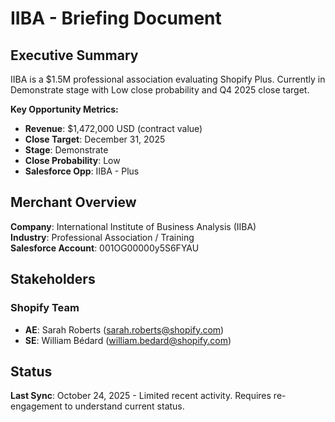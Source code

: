 # IIBA - Briefing Document

## Executive Summary

IIBA is a $1.5M professional association evaluating Shopify Plus. Currently in Demonstrate stage with Low close probability and Q4 2025 close target.

**Key Opportunity Metrics:**
- **Revenue**: $1,472,000 USD (contract value)
- **Close Target**: December 31, 2025
- **Stage**: Demonstrate
- **Close Probability**: Low
- **Salesforce Opp**: IIBA - Plus

## Merchant Overview

**Company**: International Institute of Business Analysis (IIBA)  
**Industry**: Professional Association / Training  
**Salesforce Account**: 001OG00000y5S6FYAU

## Stakeholders

### Shopify Team
- **AE**: Sarah Roberts (sarah.roberts@shopify.com)
- **SE**: William Bédard (william.bedard@shopify.com)

## Status

**Last Sync**: October 24, 2025 - Limited recent activity. Requires re-engagement to understand current status.






